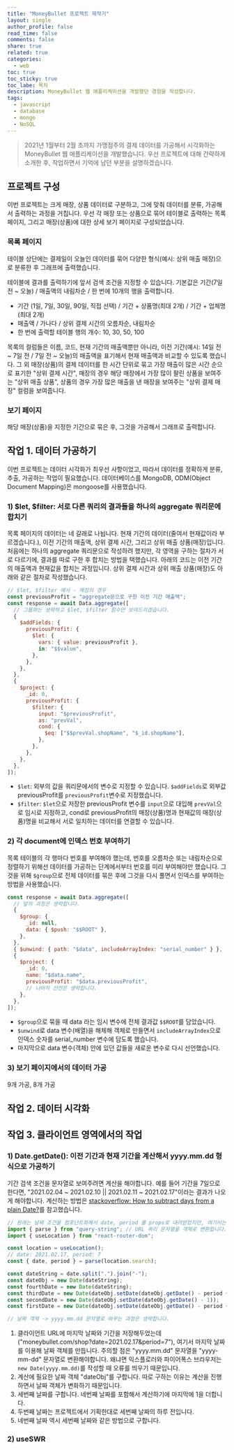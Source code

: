 ```yaml
---
title: "MoneyBullet 프로젝트 제작기"
layout: single
author_profile: false
read_time: false
comments: false
share: true
related: true
categories:
  - web
toc: true
toc_sticky: true
toc_labe: 목차
description: MoneyBullet 웹 애플리케이션을 개발했던 경험을 작성합니다.
tags:
  - javascript
  - database
  - mongo
  - NoSQL
---
```


> 2021년 1월부터 2월 초까지 가맹점주의 결제 데이터를 가공해서 시각화하는 MoneyBullet 웹 애플리케이션을 개발했습니다. 우선 프로젝트에 대해 간략하게 소개한 후, 작업하면서 기억에 남던 부분을 설명하겠습니다.

## 프로젝트 구성

이번 프로젝트는 크게 매장, 상품 데이터로 구분하고, 그에 맞춰 데이터를 분류, 가공해서 출력하는 과정을 거칩니다.
우선 각 매장 또는 상품으로 묶어 테이블로 출력하는 목록 페이지, 그리고 매장(상품)에 대한 상세 보기 페이지로 구성되었습니다.

### 목록 페이지

테이블 상단에는 결제일이 오늘인 데이터를 묶어 다양한 형식(예시: 상위 매출 매장)으로 분류한 후 그래프에 출력했습니다.

테이블에 결과를 출력하기에 앞서 검색 조건을 지정할 수 있습니다. 기본값은 기간(7일 전 ~ 오늘) / 매출액의 내림차순 / 한 번에 10개의 행을 출력합니다.

- 기간 (1일, 7일, 30일, 90일, 직접 선택) / 기간 + 상품명(최대 2개) / 기간 + 업체명(최대 2개)
- 매출액 / 가나다 / 상위 결제 시간의 오름차순, 내림차순
- 한 번에 출력할 테이블 행의 개수: 10, 30, 50, 100

목록의 컬럼들은 이름, 코드, 현재 기간의 매출액뿐만 아니라, 이전 기간(예시: 14일 전 ~ 7일 전 / 7일 전 ~ 오늘)의 매출액을 표기해서 현재 매출액과 비교할 수 있도록 했습니다.
그 외 매장(상품)의 결제 데이터를 한 시간 단위로 묶고 가장 매출이 많은 시간 순으로 표기한 "상위 결제 시간", 매장의 경우 해당 매장에서 가장 많이 팔린 상품을 보여주는 "상위 매출 상품", 상품의 경우 가장 많은 매출을 낸 매장을 보여주는 "상위 결제 매장" 컬럼을 보여줍니다.

<!-- 사진1 -->

### 보기 페이지

해당 매장(상품)을 지정한 기간으로 묶은 후, 그것을 가공해서 그래프로 출력합니다.

<!-- 사진2 -->

## 작업 1. 데이터 가공하기

이번 프로젝트는 데이터 시각화가 최우선 사항이었고, 따라서 데이터를 정확하게 분류, 추출, 가공하는 작업이 필요했습니다. 데이터베이스를 MongoDB, ODM(Object Document Mapping)은 mongoose를 사용했습니다.

### 1) $let, $filter: 서로 다른 쿼리의 결과들을 하나의 aggregate 쿼리문에 합치기

목록 페이지의 데이터는 네 갈래로 나뉩니다. 현재 기간의 데이터(줄여서 현재값이라 부르겠습니다.), 이전 기간의 매출액, 상위 결제 시간, 그리고 상위 매출 상품(매장)입니다. 처음에는 하나의 aggregate 쿼리문으로 작성하려 했지만, 각 영역을 구하는 절차가 서로 다르기에, 결과를 따로 구한 후 합치는 방법을 택했습니다.
아래의 코드는 이전 기간의 매출액과 현재값을 합치는 과정입니다. 상위 결제 시간과 상위 매출 상품(매장)도 아래와 같은 절차로 작성했습니다.

```javascript
// $let, $filter 예시 - 매장의 경우
const previousProfit = "aggregate문으로 구한 이전 기간 매출액";
const response = await Data.aggregate([
  // 그룹화는 생략하고 $let, $filter 함수만 보여드리겠습니다.
  {
    $addFields: {
      previousProfit: {
        $let: {
          vars: { value: previousProfit },
          in: "$$value",
        },
      },
    },
  },
  {
    $project: {
      _id: 0,
      previousProfit: {
        $filter: {
          input: "$previousProfit",
          as: "prevVal",
          cond: {
            $eq: ["$$prevVal.shopName", "$_id.shopName"],
          },
        },
      },
    },
  },
]);
```

- `$let`: 외부의 값을 쿼리문에서의 변수로 지정할 수 있습니다. `$addFields`로 외부값 previousProfit를 `previousProfit`변수로 지정했습니다.
- `$filter`: `$let`으로 저장한 previousProfit 변수를 `input`으로 대입해 `prevVal`으로 임시로 지정하고, cond로 previousProfit의 매장(상품)명과 현재값의 매장(상품)명을 비교해서 서로 일치하는 데이터를 연결할 수 있습니다.

### 2) 각 document에 인덱스 번호 부여하기

목록 테이블의 각 행마다 번호를 부여해야 했는데, 번호를 오름차순 또는 내림차순으로 정렬하기 위해선 데이터를 가공하는 단계에서부터 번호를 미리 부여해야만 했습니다. 그것을 위해 `$group`으로 전체 데이터를 묶은 후에 그것을 다시 풀면서 인덱스를 부여하는 방법을 사용했습니다.

```javascript
const response = await Data.aggregate([
  // 앞의 과정은 생략합니다.
  {
    $group: {
      _id: null,
      data: { $push: "$$ROOT" },
    },
  },
  { $unwind: { path: "$data", includeArrayIndex: "serial_number" } },
  {
    $project: {
      _id: 0,
      name: "$data.name",
      previousProfit: "$data.previousProfit",
      // 나머지 선언은 생략합니다.
    },
  },
]);
```

- `$group`으로 묶을 때 data 라는 임시 변수에 전체 결과값 `$$ROOT`를 담았습니다.
- `$unwind`로 data 변수(배열)을 해체해 객체로 만들면서 `includeArrayIndex`으로 인덱스 숫자를 serial_number 변수에 담도록 했습니다.
- 마지막으로 data 변수(객체) 안에 있던 값들을 새로운 변수로 다시 선언했습니다.

### 3) 보기 페이지에서의 데이터 가공

9개 가공, 8개 가공

## 작업 2. 데이터 시각화

<!-- 데이터 시각화는 [ReCharts](https://recharts.org/en-US/)를 사용했습니다. -->
<!-- recharts 의 용어들. 반응형 작업 -->

## 작업 3. 클라이언트 영역에서의 작업

### 1) Date.getDate(): 이전 기간과 현재 기간을 계산해서 yyyy.mm.dd 형식으로 가공하기

기간 검색 조건을 문자열로 보여주려면 계산을 해야합니다. 예를 들어 기간을 7일으로 한다면, "2021.02.04 ~ 2021.02.10 || 2021.02.11 ~ 2021.02.17"이라는 결과가 나오게 해야합니다. 계산하는 방법은 [stackoverflow: How to subtract days from a plain Date?](https://stackoverflow.com/questions/1296358/how-to-subtract-days-from-a-plain-date)를 참고했습니다.

```javascript
// 원래는 날짜 조건을 컴포넌트화해서 date, period 를 props로 내려받았지만, 여기서는 이해를 돕기 위해 값을 직접 구했습니다.
import { parse } from "query-string"; // URL 쿼리 문자열을 객체로 변환합니다. 참고로 객체를 문자열로 바꾸는 stringify 함수도 가지고 있습니다.
import { useLocation } from "react-router-dom";

const location = useLocation();
// date: 2021.02.17, period: 7
const { date, period } = parse(location.search);

const dateString = date.split(".").join("-");
const dateObj = new Date(dateString);
const fourthDate = new Date(dateString);
const thirdDate = new Date(dateObj.setDate(dateObj.getDate() - period + 1));
const secondDate = new Date(dateObj.setDate(dateObj.getDate() - 1));
const firstDate = new Date(dateObj.setDate(dateObj.getDate() - period + 1));

// 날짜 객체 -> yyyy.mm.dd 문자열로 바꾸는 과정은 생략합니다.
```

1. 클라이언트 URL에 마지막 날짜와 기간을 저장해두었는데("moneybullet.com/shop?date=2021.02.17&period=7"), 여기서 마지막 날짜를 이용해 날짜 객체를 만듭니다. 주의할 점은 "yyyy.mm.dd" 문자열을 "yyyy-mm-dd" 문자열로 변환해야합니다. 왜냐면 익스플로러와 파이어폭스 브라우저는 `new Date(yyyy.mm.dd)`를 작성할 때 오류를 띄우기 때문입니다.
2. 계산에 필요한 날짜 객체 "dateObj"를 구합니다. 따로 구하는 이유는 계산을 진행하면서 날짜 객체가 변화하기 때문입니다.
3. 세번째 날짜를 구합니다. 네번째 날짜를 포함해서 계산하기에 마지막에 1을 더합니다.
4. 두번째 날짜는 프로젝트에서 기획한대로 세번째 날짜의 하루 전입니다.
5. 네번째 날짜 역시 세번째 날짜와 같은 방법으로 구합니다.

### 2) useSWR
